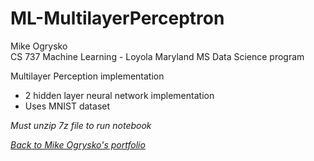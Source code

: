 # ML-MultilayerPerceptron

Mike Ogrysko<br>
CS 737 Machine Learning - Loyola Maryland MS Data Science program<br>

Multilayer Perception implementation
- 2 hidden layer neural network implementation
- Uses MNIST dataset

<i>Must unzip 7z file to run notebook</i>

<i><a href="https://mcogrysko.github.io">Back to Mike Ogrysko's portfolio</a></i>
